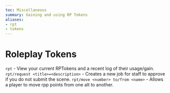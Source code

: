 ```yaml
---
toc: Miscellaneous
summary: Gaining and using RP Tokens
aliases:
- rpt
- tokens
---
```

# Roleplay Tokens


`rpt` - View your current RPTokens and a recent log of their usage/gain.
`rpt/request <title>=<description>` - Creates a new job for staff to approve if you do not submit the scene.
`rpt/move <number> to/from <name>` - Allows a player to move rpp points from one alt to another.
